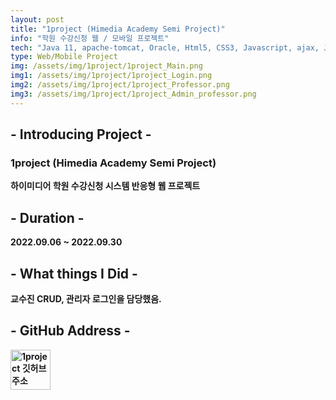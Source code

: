 ```yaml
---
layout: post
title: "1project (Himedia Academy Semi Project)"
info: "학원 수강신청 웹 / 모바일 프로젝트"
tech: "Java 11, apache-tomcat, Oracle, Html5, CSS3, Javascript, ajax, Jquery"
type: Web/Mobile Project
img: /assets/img/1project/1project_Main.png
img1: /assets/img/1project/1project_Login.png
img2: /assets/img/1project/1project_Professor.png
img3: /assets/img/1project/1project_Admin_professor.png
---
```


## - Introducing Project - 
### 1project (Himedia Academy Semi Project)
**하이미디어 학원 수강신청 시스템 반응형 웹 프로젝트**<br/>

## - Duration - 
**2022.09.06 ~ 2022.09.30**<br/>

## - What things I Did -
**교수진 CRUD, 관리자 로그인을 담당했음.**<br/>

## - GitHub Address -
**[<img src="/YunSangHo/assets/img/github.svg" width="64px" height="64px" alt="1project 깃허브 주소" title="1project 깃허브 주소"/>](https://github.com/BlueWizdom/1project)**  
